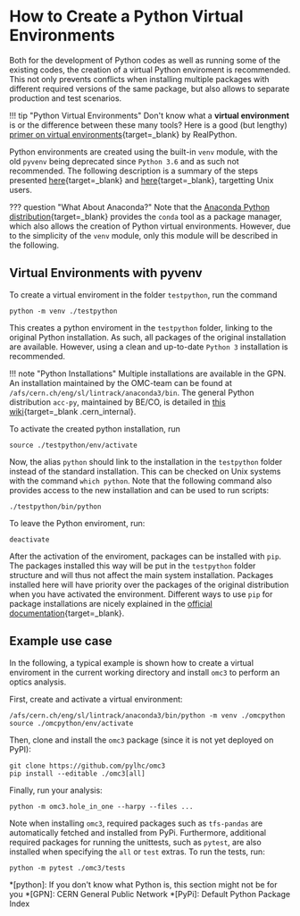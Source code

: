 # How to Create a Python Virtual Environments

Both for the development of Python codes as well as running some of the existing codes, the creation of a virtual Python enviroment is recommended.
This not only prevents conflicts when installing multiple packages with different required versions of the same package, but also allows to separate production and test scenarios. 

!!! tip "Python Virtual Environments"
    Don't know what a **virtual environment** is or the difference between these many tools?
    Here is a good (but lengthy) [primer on virtual environments][virtual_env_primer]{target=_blank} by RealPython.

Python environments are created using the built-in `venv` module, with the old `pyvenv` being deprecated since `Python 3.6` and as such not recommended.
The following description is a summary of the steps presented [here][venv_module]{target=_blank} and [here][pip_venv]{target=_blank}, targetting Unix users.

??? question "What About Anaconda?"
    Note that the [Anaconda Python distribution][anaconda]{target=_blank} provides the `conda` tool as a package manager, which also allows the creation of Python virtual environments.
    However, due to the simplicity of the `venv` module, only this module will be described in the following.

## Virtual Environments with pyvenv

To create a virtual enviroment in the folder `testpython`, run the command
```
python -m venv ./testpython
```

This creates a python enviroment in the `testpython` folder, linking to the original Python installation.
As such, all packages of the original installation are available.
However, using a clean and up-to-date `Python 3` installation is recommended. 

!!! note "Python Installations"
    Multiple installations are available in the GPN.
    An installation maintained by the OMC-team can be found at `/afs/cern.ch/eng/sl/lintrack/anaconda3/bin`.
    The general Python distribution `acc-py`, maintained by BE/CO, is detailed in [this wiki][acc-py]{target=_blank .cern_internal}.
    
To activate the created python installation, run 
```
source ./testpython/env/activate
```

Now, the alias `python` should link to the installation in the `testpython` folder instead of the standard installation.
This can be checked on Unix systems with the command `which python`.
Note that the following command also provides access to the new installation and can be used to run scripts:
```
./testpython/bin/python
```

To leave the Python enviroment, run:
```
deactivate
```

After the activation of the enviroment, packages can be installed with `pip`.
The packages installed this way will be put in the `testpython` folder structure and will thus not affect the main system installation.
Packages installed here will have priority over the packages of the original distribution when you have activated the environment.
Different ways to use `pip` for package installations are nicely explained in the [official documentation][pip_installs]{target=_blank}.

## Example use case

In the following, a typical example is shown how to create a virtual enviroment in the current working directory and install `omc3` to perform an optics analysis.

First, create and activate a virtual environment:
```
/afs/cern.ch/eng/sl/lintrack/anaconda3/bin/python -m venv ./omcpython
source ./omcpython/env/activate
```

Then, clone and install the `omc3` package (since it is not yet deployed on PyPI):
```
git clone https://github.com/pylhc/omc3
pip install --editable ./omc3[all]
```

Finally, run your analysis:
```
python -m omc3.hole_in_one --harpy --files ...
```


Note when installing `omc3`, required packages such as `tfs-pandas` are automatically fetched and installed from PyPi.
Furthermore, additional required packages for running the unittests, such as `pytest`, are also installed when specifying the `all` or `test` extras.
To run the tests, run:
```
python -m pytest ./omc3/tests
```


*[python]: If you don't know what Python is, this section might not be for you
*[GPN]: CERN General Public Network
*[PyPi]: Default Python Package Index

[virtual_env_primer]: https://realpython.com/python-virtual-environments-a-primer/
[venv_module]: https://docs.python.org/3/library/venv.html
[pip_venv]: https://packaging.python.org/guides/installing-using-pip-and-virtual-environments/#creating-a-virtual-environment
[anaconda]: https://www.anaconda.com/products/individual
[acc-py]: https://wikis.cern.ch/display/ACCPY
[pip_installs]: https://pip.pypa.io/en/stable/reference/pip_install/#examples